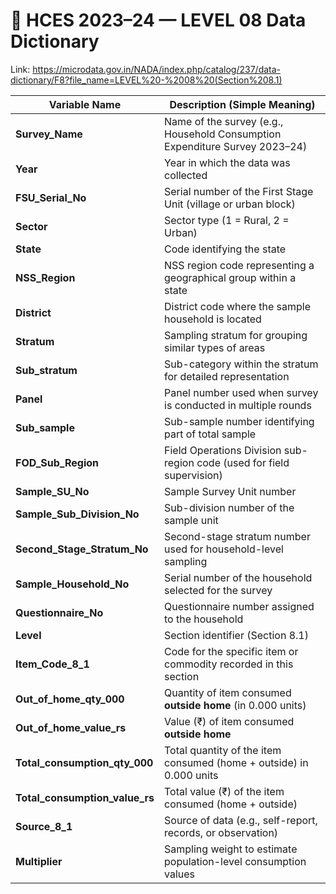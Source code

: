 # 🧾 HCES 2023–24 — LEVEL 08 Data Dictionary

Link: https://microdata.gov.in/NADA/index.php/catalog/237/data-dictionary/F8?file_name=LEVEL%20-%2008%20(Section%208.1)

| **Variable Name**              | **Description (Simple Meaning)**                                            |
| ------------------------------ | --------------------------------------------------------------------------- |
| **Survey_Name**                | Name of the survey (e.g., Household Consumption Expenditure Survey 2023–24) |
| **Year**                       | Year in which the data was collected                                        |
| **FSU_Serial_No**              | Serial number of the First Stage Unit (village or urban block)              |
| **Sector**                     | Sector type (1 = Rural, 2 = Urban)                                          |
| **State**                      | Code identifying the state                                                  |
| **NSS_Region**                 | NSS region code representing a geographical group within a state            |
| **District**                   | District code where the sample household is located                         |
| **Stratum**                    | Sampling stratum for grouping similar types of areas                        |
| **Sub_stratum**                | Sub-category within the stratum for detailed representation                 |
| **Panel**                      | Panel number used when survey is conducted in multiple rounds               |
| **Sub_sample**                 | Sub-sample number identifying part of total sample                          |
| **FOD_Sub_Region**             | Field Operations Division sub-region code (used for field supervision)      |
| **Sample_SU_No**               | Sample Survey Unit number                                                   |
| **Sample_Sub_Division_No**     | Sub-division number of the sample unit                                      |
| **Second_Stage_Stratum_No**    | Second-stage stratum number used for household-level sampling               |
| **Sample_Household_No**        | Serial number of the household selected for the survey                      |
| **Questionnaire_No**           | Questionnaire number assigned to the household                              |
| **Level**                      | Section identifier (Section 8.1)                                            |
| **Item_Code_8_1**              | Code for the specific item or commodity recorded in this section            |
| **Out_of_home_qty_000**        | Quantity of item consumed **outside home** (in 0.000 units)                 |
| **Out_of_home_value_rs**       | Value (₹) of item consumed **outside home**                                 |
| **Total_consumption_qty_000**  | Total quantity of the item consumed (home + outside) in 0.000 units         |
| **Total_consumption_value_rs** | Total value (₹) of the item consumed (home + outside)                       |
| **Source_8_1**                 | Source of data (e.g., self-report, records, or observation)                 |
| **Multiplier**                 | Sampling weight to estimate population-level consumption values             |
